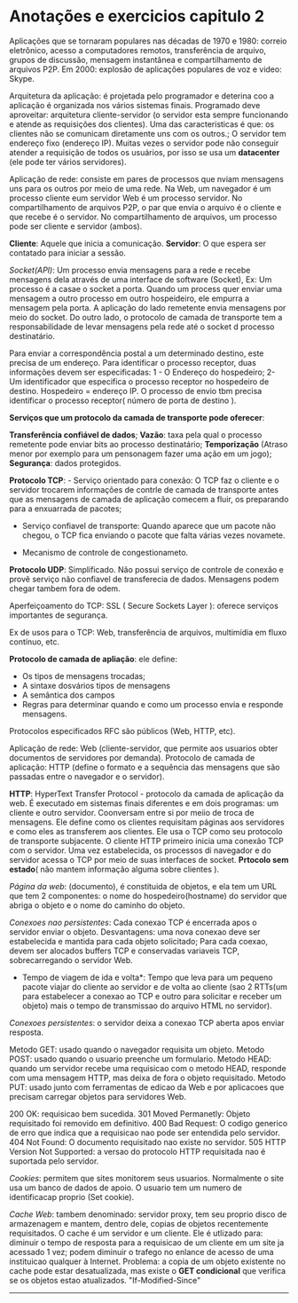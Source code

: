 # Anotações e exercicios capitulo 2

Aplicações que se tornaram populares nas décadas de 1970 e 1980: correio eletrônico, acesso a computadores remotos, transferência de arquivo, grupos de discussão, mensagem instantânea e compartilhamento de arquivos P2P. Em 2000: explosão de aplicações populares de voz e video: Skype.

Arquitetura da aplicação: é projetada pelo programador e deterina coo a aplicação é organizada nos vários sistemas finais. Programado deve aproveitar: arquitetura cliente-servidor (o servidor esta sempre funcionando e atende as requisições dos clientes). Uma das caracteristicas é que: os clientes não se comunicam diretamente uns com os outros.; O servidor tem endereço fixo (endereço IP). Muitas vezes o servidor pode não conseguir atender a requisição de todos os usuários, por isso se usa um **datacenter** (ele pode ter vários servidores). 

Aplicação de rede: consiste em pares de processos que nviam mensagens uns para os outros por meio de uma rede. Na Web, um navegador é um processo cliente eum servidor Web é um processo servidor. No compartilhamento de arquivos P2P, o par que envia o arquivo é o cliente e que recebe é o servidor. No compartilhamento de arquivos, um processo pode ser cliente e servidor (ambos).

**Cliente**: Aquele que inicia a comunicação. **Servidor**: O que espera ser contatado para iniciar a sessão.

*Socket(API)*: Um processo envia mensagens para a rede e recebe mensagens dela através de uma interface de software (Socket), Ex: Um processo é a casae o socket a porta. Quando um process quer enviar uma mensagem a outro processo em outro hospeideiro, ele empurra a mensagem pela porta. A aplicação do lado remetente envia mensagens por meio do socket. Do outro lado, o protocolo de camada de transporte tem a responsabilidade de levar mensagens pela rede até o socket d processo destinatário. 

Para enviar a correspondência postal a um determinado destino, este precisa de um endereço. Para identificar o processo receptor, duas informações devem ser especificadas: 1 - O Endereço do hospedeiro; 2- Um identificador que especifica o processo receptor no hospedeiro de destino. Hospedeiro = endereço IP. O processo de envio tbm precisa identificar o processo receptor( número de porta de destino ).

**Serviços que um protocolo da camada de transporte pode oferecer**:

**Transferência confiável de dados**; **Vazão**: taxa pela qual o processo remetente pode enviar bits ao processo destinatário; **Temporização** (Atraso menor por exemplo para um pensonagem fazer uma ação em um jogo); **Segurança**: dados protegidos.

**Protocolo TCP**: - Serviço orientado para conexão: O TCP faz o cliente e o servidor trocarem informações de contrle de camada de transporte antes que as mensagens de camada de aplicação comecem a fluir, os preparando para a enxuarrada de pacotes;

- Serviço confiavel de transporte: Quando aparece que um pacote não chegou, o TCP fica enviando o pacote que falta várias vezes novamete.

- Mecanismo de controle de congestionameto.

**Protocolo UDP**: Simplificado. Não possui serviço de controle de conexão e provê serviço não confiavel de transferecia de dados. Mensagens podem chegar tambem fora de odem.

 Aperfeiçoamento do TCP: SSL ( Secure Sockets Layer ): oferece serviços importantes de segurança.

Ex de usos para o TCP: Web, transferência de arquivos, multimídia em fluxo contínuo, etc.

**Protocolo de camada de apliação**: ele define:
  - Os tipos de mensagens trocadas;
  - A sintaxe dosvários tipos de mensagens
  - A semântica dos campos
  - Regras para determinar quando e como um processo envia e responde mensagens.

Protocolos especificados RFC são públicos (Web, HTTP, etc).

Aplicação de rede: Web (cliente-servidor, que permite aos usuarios obter documentos de servidores por demanda).
Protocolo de camada de aplicação: HTTP (define o formato e a sequência das mensagens que são passadas entre o navegador e o servidor).

**HTTP**: HyperText Transfer Protocol - protocolo da camada de aplicação da web. É executado em sistemas finais diferentes e em dois programas: um cliente e outro servidor. Coonversam entre si por meiio de troca de mensagens. Ele define como os clientes requisitam páginas aos servidores e como eles as transferem aos clientes. Ele usa o TCP como seu protocolo de transporte subjacente. O cliente HTTP primeiro inicia uma conexão TCP com o servidor. Uma vez estabelecida, os processos di navegador e do servidor acessa o TCP por meio de suas interfaces de socket. **Prtocolo sem estado**( não mantem informação alguma sobre clientes ).

*Página da web*: (documento), é constituida de objetos, e ela tem um URL que tem 2 componentes: o nome do hospedeiro(hostname) do servidor que abriga o objeto e o nome do caminho do objeto.

*Conexoes nao persistentes*: Cada conexao TCP é encerrada apos o servidor enviar o objeto. Desvantagens: uma nova conexao deve ser estabelecida e mantida para cada objeto solicitado; Para cada coexao, devem ser alocados buffers TCP e conservadas variaveis TCP, sobrecarregando o servidor Web.
* Tempo de viagem de ida e volta*: Tempo que leva para um pequeno pacote viajar do cliente ao servidor e de volta ao cliente (sao 2 RTTs(um para estabelecer a conexao ao TCP e outro para solicitar e receber um objeto) mais o tempo de transmissao do arquivo HTML no servidor).

*Conexoes persistentes*: o servidor deixa a conexao TCP aberta apos enviar resposta.

Metodo GET: usado quando o navegador requisita um objeto.
Metodo POST: usado quando o usuario preenche um formulario.
Metodo HEAD: quando um servidor recebe uma requisicao com o metodo HEAD, responde com uma mensagem HTTP, mas deixa de fora o objeto requisitado.
Metodo PUT: usado junto com ferramentas de edicao da Web e por aplicacoes que precisam carregar objetos para servidores Web.


200 OK: requisicao bem sucedida.
301 Moved Permanetly: Objeto requisitado foi removido em definitivo.
400 Bad Request: O codigo generico de erro que indica que a requisicao nao pode ser entendida pelo servidor.
404 Not Found: O documento requisitado nao existe no servidor.
505 HTTP Version Not Supported: a versao do protocolo HTTP requisitada nao é suportada pelo servidor.

*Cookies*: permitem que sites monitorem seus usuarios. Normalmente o site usa um banco de dados de apoio. O usuario tem um numero de identificacap proprio (Set cookie).

*Cache Web*: tambem denominado: servidor proxy, tem seu proprio disco de armazenagem e mantem, dentro dele, copias de objetos recentemente requisitados. O cache é um servidor e um cliente. Ele é utlizado para: diminuir o tempo de resposta para a requisicao de um cliente em um site ja acessado 1 vez; podem diminuir o trafego no enlance de acesso de uma instituicao qualquer à Internet. Problema: a copia de um objeto existente no cache pode estar desatualizada, mas existe o **GET condicional** que verifica se os objetos estao atualizados. "If-Modified-Since"


--------------------------------------------------------------------------------------------------------------------------------------------------------------------------------------------------------------------------------------------------------------------------------------------------------------------------------------------------------------------------















